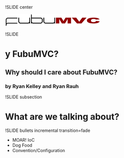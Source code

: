 !SLIDE center 

![logo](logo.png)

!SLIDE

# y FubuMVC? #

## Why should I care about FubuMVC? ##

### by Ryan Kelley and Ryan Rauh ###

!SLIDE subsection

# What are we talking about? #

!SLIDE bullets incremental transition=fade
* MOAR! IoC
* Dog Food
* Convention/Configuration


